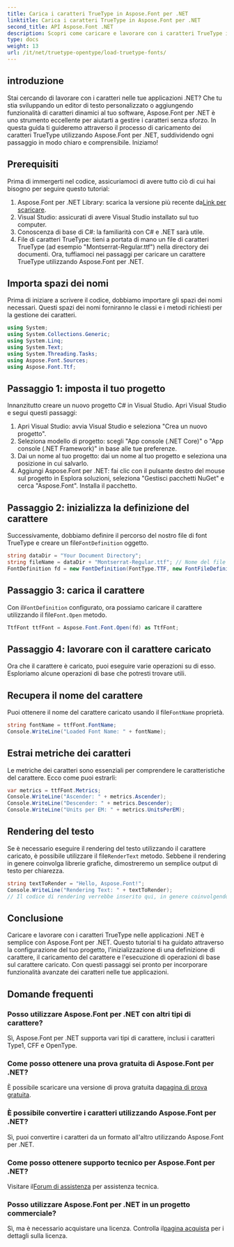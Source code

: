 ```yaml
---
title: Carica i caratteri TrueType in Aspose.Font per .NET
linktitle: Carica i caratteri TrueType in Aspose.Font per .NET
second_title: API Aspose.Font .NET
description: Scopri come caricare e lavorare con i caratteri TrueType in .NET utilizzando Aspose.Font. Guida passo passo inclusa. Perfetto per gli sviluppatori che desiderano migliorare le proprie app.
type: docs
weight: 13
url: /it/net/truetype-opentype/load-truetype-fonts/
---
```

## introduzione
Stai cercando di lavorare con i caratteri nelle tue applicazioni .NET? Che tu stia sviluppando un editor di testo personalizzato o aggiungendo funzionalità di caratteri dinamici al tuo software, Aspose.Font per .NET è uno strumento eccellente per aiutarti a gestire i caratteri senza sforzo. In questa guida ti guideremo attraverso il processo di caricamento dei caratteri TrueType utilizzando Aspose.Font per .NET, suddividendo ogni passaggio in modo chiaro e comprensibile. Iniziamo!
## Prerequisiti
Prima di immergerti nel codice, assicuriamoci di avere tutto ciò di cui hai bisogno per seguire questo tutorial:
1.  Aspose.Font per .NET Library: scarica la versione più recente da[Link per scaricare](https://releases.aspose.com/font/net/).
2. Visual Studio: assicurati di avere Visual Studio installato sul tuo computer.
3. Conoscenza di base di C#: la familiarità con C# e .NET sarà utile.
4. File di caratteri TrueType: tieni a portata di mano un file di caratteri TrueType (ad esempio "Montserrat-Regular.ttf") nella directory dei documenti.
Ora, tuffiamoci nei passaggi per caricare un carattere TrueType utilizzando Aspose.Font per .NET.
## Importa spazi dei nomi
Prima di iniziare a scrivere il codice, dobbiamo importare gli spazi dei nomi necessari. Questi spazi dei nomi forniranno le classi e i metodi richiesti per la gestione dei caratteri.
```csharp
using System;
using System.Collections.Generic;
using System.Linq;
using System.Text;
using System.Threading.Tasks;
using Aspose.Font.Sources;
using Aspose.Font.Ttf;
```
## Passaggio 1: imposta il tuo progetto
Innanzitutto creare un nuovo progetto C# in Visual Studio. Apri Visual Studio e segui questi passaggi:
1. Apri Visual Studio: avvia Visual Studio e seleziona "Crea un nuovo progetto".
2. Seleziona modello di progetto: scegli "App console (.NET Core)" o "App console (.NET Framework)" in base alle tue preferenze.
3. Dai un nome al tuo progetto: dai un nome al tuo progetto e seleziona una posizione in cui salvarlo.
4. Aggiungi Aspose.Font per .NET: fai clic con il pulsante destro del mouse sul progetto in Esplora soluzioni, seleziona "Gestisci pacchetti NuGet" e cerca "Aspose.Font". Installa il pacchetto.
## Passaggio 2: inizializza la definizione del carattere
 Successivamente, dobbiamo definire il percorso del nostro file di font TrueType e creare un file`FontDefinition` oggetto.
```csharp
string dataDir = "Your Document Directory";
string fileName = dataDir + "Montserrat-Regular.ttf"; // Nome del file del carattere con percorso completo
FontDefinition fd = new FontDefinition(FontType.TTF, new FontFileDefinition("ttf", new FileSystemStreamSource(fileName)));
```
## Passaggio 3: carica il carattere
 Con il`FontDefinition` configurato, ora possiamo caricare il carattere utilizzando il file`Font.Open` metodo.
```csharp
TtfFont ttfFont = Aspose.Font.Font.Open(fd) as TtfFont;
```
## Passaggio 4: lavorare con il carattere caricato
Ora che il carattere è caricato, puoi eseguire varie operazioni su di esso. Esploriamo alcune operazioni di base che potresti trovare utili.
## Recupera il nome del carattere
 Puoi ottenere il nome del carattere caricato usando il file`FontName` proprietà.
```csharp
string fontName = ttfFont.FontName;
Console.WriteLine("Loaded Font Name: " + fontName);
```
## Estrai metriche dei caratteri
Le metriche dei caratteri sono essenziali per comprendere le caratteristiche del carattere. Ecco come puoi estrarli:
```csharp
var metrics = ttfFont.Metrics;
Console.WriteLine("Ascender: " + metrics.Ascender);
Console.WriteLine("Descender: " + metrics.Descender);
Console.WriteLine("Units per EM: " + metrics.UnitsPerEM);
```
## Rendering del testo
 Se è necessario eseguire il rendering del testo utilizzando il carattere caricato, è possibile utilizzare il file`RenderText` metodo. Sebbene il rendering in genere coinvolga librerie grafiche, dimostreremo un semplice output di testo per chiarezza.
```csharp
string textToRender = "Hello, Aspose.Font!";
Console.WriteLine("Rendering Text: " + textToRender);
// Il codice di rendering verrebbe inserito qui, in genere coinvolgendo una libreria grafica.
```
## Conclusione
Caricare e lavorare con i caratteri TrueType nelle applicazioni .NET è semplice con Aspose.Font per .NET. Questo tutorial ti ha guidato attraverso la configurazione del tuo progetto, l'inizializzazione di una definizione di carattere, il caricamento del carattere e l'esecuzione di operazioni di base sul carattere caricato. Con questi passaggi sei pronto per incorporare funzionalità avanzate dei caratteri nelle tue applicazioni.
## Domande frequenti
### Posso utilizzare Aspose.Font per .NET con altri tipi di carattere?
Sì, Aspose.Font per .NET supporta vari tipi di carattere, inclusi i caratteri Type1, CFF e OpenType.
### Come posso ottenere una prova gratuita di Aspose.Font per .NET?
 È possibile scaricare una versione di prova gratuita da[pagina di prova gratuita](https://releases.aspose.com/).
### È possibile convertire i caratteri utilizzando Aspose.Font per .NET?
Sì, puoi convertire i caratteri da un formato all'altro utilizzando Aspose.Font per .NET.
### Come posso ottenere supporto tecnico per Aspose.Font per .NET?
 Visitare il[Forum di assistenza](https://forum.aspose.com/c/font/41) per assistenza tecnica.
### Posso utilizzare Aspose.Font per .NET in un progetto commerciale?
 Sì, ma è necessario acquistare una licenza. Controlla il[pagina acquista](https://purchase.aspose.com/buy) per i dettagli sulla licenza.